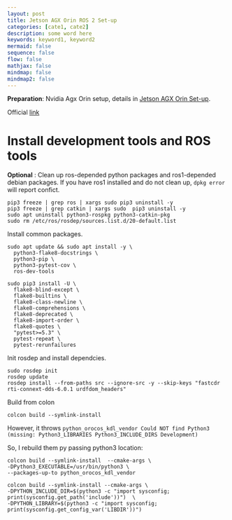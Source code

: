 ```yaml
---
layout: post
title: Jetson AGX Orin ROS 2 Set-up
categories: [cate1, cate2]
description: some word here
keywords: keyword1, keyword2
mermaid: false
sequence: false
flow: false
mathjax: false
mindmap: false
mindmap2: false
---
```

**Preparation**: Nvidia Agx Orin setup, details in [Jetson AGX Orin Set-up](https://jchrysanthemum.github.io/2023/04/21/AgxOrin/).

Official [link](https://docs.ros.org/en/humble/Installation/Alternatives/Ubuntu-Development-Setup.html)

# Install development tools and ROS tools

**Optional** : Clean up ros-depended python packages and ros1-depended debian packages. If you have ros1 installed and do not clean up, `dpkg error` will report confict.

```shell
pip3 freeze | grep ros | xargs sudo pip3 uninstall -y
pip3 freeze | grep catkin | xargs sudo  pip3 uninstall -y
sudo apt uninstall python3-rospkg python3-catkin-pkg
sudo rm /etc/ros/rosdep/sources.list.d/20-default.list
```

Install common packages.

```shell
sudo apt update && sudo apt install -y \
  python3-flake8-docstrings \
  python3-pip \
  python3-pytest-cov \
  ros-dev-tools

sudo pip3 install -U \
  flake8-blind-except \
  flake8-builtins \
  flake8-class-newline \
  flake8-comprehensions \
  flake8-deprecated \
  flake8-import-order \
  flake8-quotes \
  "pytest>=5.3" \
  pytest-repeat \
  pytest-rerunfailures
```

Init rosdep and install dependcies.

```shell
sudo rosdep init
rosdep update
rosdep install --from-paths src --ignore-src -y --skip-keys "fastcdr rti-connext-dds-6.0.1 urdfdom_headers"
```

Build from colon
```shell
colcon build --symlink-install
```

However, it throws `python_orocos_kdl_vendor Could NOT find Python3 (missing: Python3_LIBRARIES Python3_INCLUDE_DIRS Development)`

So, I rebuild them py passing python3 location:

```shell
colcon build --symlink-install  --cmake-args \
-DPython3_EXECUTABLE=/usr/bin/python3 \
--packages-up-to python_orocos_kdl_vendor
```


```shell
colcon build --symlink-install --cmake-args \
-DPYTHON_INCLUDE_DIR=$(python3 -c "import sysconfig; print(sysconfig.get_path('include'))")  \
-DPYTHON_LIBRARY=$(python3 -c "import sysconfig; print(sysconfig.get_config_var('LIBDIR'))")
```